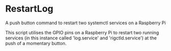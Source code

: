 # RestartLog
A push button command to restart two systemctl services on a Raspberry Pi

This script utilises the GPIO pins on a Raspberry Pi to restart two running services (in this instance called 'log.service' and 'rigctld.service') at the push of a momentary button.

